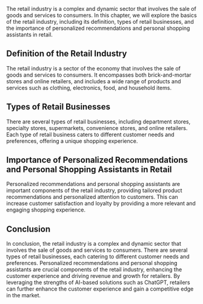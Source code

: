 
The retail industry is a complex and dynamic sector that involves the sale of goods and services to consumers. In this chapter, we will explore the basics of the retail industry, including its definition, types of retail businesses, and the importance of personalized recommendations and personal shopping assistants in retail.

Definition of the Retail Industry
---------------------------------

The retail industry is a sector of the economy that involves the sale of goods and services to consumers. It encompasses both brick-and-mortar stores and online retailers, and includes a wide range of products and services such as clothing, electronics, food, and household items.

Types of Retail Businesses
--------------------------

There are several types of retail businesses, including department stores, specialty stores, supermarkets, convenience stores, and online retailers. Each type of retail business caters to different customer needs and preferences, offering a unique shopping experience.

Importance of Personalized Recommendations and Personal Shopping Assistants in Retail
-------------------------------------------------------------------------------------

Personalized recommendations and personal shopping assistants are important components of the retail industry, providing tailored product recommendations and personalized attention to customers. This can increase customer satisfaction and loyalty by providing a more relevant and engaging shopping experience.

Conclusion
----------

In conclusion, the retail industry is a complex and dynamic sector that involves the sale of goods and services to consumers. There are several types of retail businesses, each catering to different customer needs and preferences. Personalized recommendations and personal shopping assistants are crucial components of the retail industry, enhancing the customer experience and driving revenue and growth for retailers. By leveraging the strengths of AI-based solutions such as ChatGPT, retailers can further enhance the customer experience and gain a competitive edge in the market.
